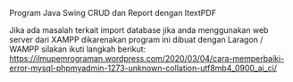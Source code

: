 Program Java Swing CRUD dan Report dengan ItextPDF


Jika ada masalah terkait import database jika anda menggunakan web server dari XAMPP dikarenakan program ini dibuat dengan Laragon / WAMPP silakan ikuti langkah berikut: https://ilmupemrograman.wordpress.com/2020/03/04/cara-memperbaiki-error-mysql-phpmyadmin-1273-unknown-collation-utf8mb4_0900_ai_ci/
